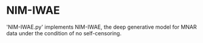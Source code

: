 # NIM-IWAE
'NIM-IWAE.py' implements NIM-IWAE, the deep generative model for MNAR data under the condition of no self-censoring.   



